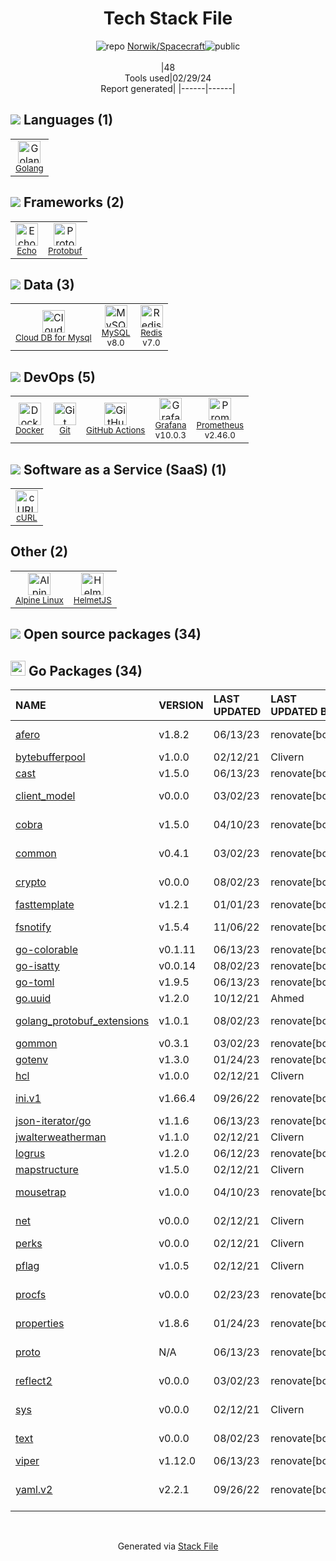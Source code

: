 <!--
&lt;--- Readme.md Snippet without images Start ---&gt;
## Tech Stack
Norwik/Spacecraft is built on the following main stack:

- [Golang](http://golang.org/) – Languages
- [Echo](https://echo.labstack.com) – Microframeworks (Backend)
- [Protobuf](https://developers.google.com/protocol-buffers/) – Serialization Frameworks
- [Cloud DB for Mysql](https://www.ncloud.com/product/database/cloudDbMysql) – SQL Database as a Service
- [MySQL](http://www.mysql.com) – Databases
- [Redis](http://redis.io/) – In-Memory Databases
- [Docker](https://www.docker.com/) – Virtual Machine Platforms & Containers
- [GitHub Actions](https://github.com/features/actions) – Continuous Integration
- [Grafana](http://grafana.org/) – Monitoring Tools
- [Prometheus](http://prometheus.io/) – Monitoring Tools
- [cURL](http://curl.haxx.se/) – File Transfer
- [Alpine Linux](https://www.alpinelinux.org/) – Operating Systems

Full tech stack [here](/techstack.md)

&lt;--- Readme.md Snippet without images End ---&gt;

&lt;--- Readme.md Snippet with images Start ---&gt;
## Tech Stack
Norwik/Spacecraft is built on the following main stack:

- <img width='25' height='25' src='https://img.stackshare.io/service/1005/O6AczwfV_400x400.png' alt='Golang'/> [Golang](http://golang.org/) – Languages
- <img width='25' height='25' src='https://img.stackshare.io/service/4996/9P0MlumU_400x400.jpg' alt='Echo'/> [Echo](https://echo.labstack.com) – Microframeworks (Backend)
- <img width='25' height='25' src='https://img.stackshare.io/service/4393/ma2jqJKH_400x400.png' alt='Protobuf'/> [Protobuf](https://developers.google.com/protocol-buffers/) – Serialization Frameworks
- <img width='25' height='25' src='https://img.stackshare.io/service/21275/default_078eb0ae2b56280a937ed073a3ba4332291f9ba8.png' alt='Cloud DB for Mysql'/> [Cloud DB for Mysql](https://www.ncloud.com/product/database/cloudDbMysql) – SQL Database as a Service
- <img width='25' height='25' src='https://img.stackshare.io/service/1025/logo-mysql-170x170.png' alt='MySQL'/> [MySQL](http://www.mysql.com) – Databases
- <img width='25' height='25' src='https://img.stackshare.io/service/1031/default_cbce472cd134adc6688572f999e9122b9657d4ba.png' alt='Redis'/> [Redis](http://redis.io/) – In-Memory Databases
- <img width='25' height='25' src='https://img.stackshare.io/service/586/n4u37v9t_400x400.png' alt='Docker'/> [Docker](https://www.docker.com/) – Virtual Machine Platforms & Containers
- <img width='25' height='25' src='https://img.stackshare.io/service/11563/actions.png' alt='GitHub Actions'/> [GitHub Actions](https://github.com/features/actions) – Continuous Integration
- <img width='25' height='25' src='https://img.stackshare.io/service/2645/default_8f9d552b144493679449b16c79647da5787e808b.jpg' alt='Grafana'/> [Grafana](http://grafana.org/) – Monitoring Tools
- <img width='25' height='25' src='https://img.stackshare.io/service/2501/default_3cf1b307194b26782be5cb209d30360580ae5b3c.png' alt='Prometheus'/> [Prometheus](http://prometheus.io/) – Monitoring Tools
- <img width='25' height='25' src='https://img.stackshare.io/service/6552/curl-logo.png' alt='cURL'/> [cURL](http://curl.haxx.se/) – File Transfer
- <img width='25' height='25' src='https://img.stackshare.io/service/6429/alpine_linux.png' alt='Alpine Linux'/> [Alpine Linux](https://www.alpinelinux.org/) – Operating Systems

Full tech stack [here](/techstack.md)

&lt;--- Readme.md Snippet with images End ---&gt;
-->
<div align="center">

# Tech Stack File
![](https://img.stackshare.io/repo.svg "repo") [Norwik/Spacecraft](https://github.com/Norwik/Spacecraft)![](https://img.stackshare.io/public_badge.svg "public")
<br/><br/>
|48<br/>Tools used|02/29/24 <br/>Report generated|
|------|------|
</div>

## <img src='https://img.stackshare.io/languages.svg'/> Languages (1)
<table><tr>
  <td align='center'>
  <img width='36' height='36' src='https://img.stackshare.io/service/1005/O6AczwfV_400x400.png' alt='Golang'>
  <br>
  <sub><a href="http://golang.org/">Golang</a></sub>
  <br>
  <sub></sub>
</td>

</tr>
</table>

## <img src='https://img.stackshare.io/frameworks.svg'/> Frameworks (2)
<table><tr>
  <td align='center'>
  <img width='36' height='36' src='https://img.stackshare.io/service/4996/9P0MlumU_400x400.jpg' alt='Echo'>
  <br>
  <sub><a href="https://echo.labstack.com">Echo</a></sub>
  <br>
  <sub></sub>
</td>

<td align='center'>
  <img width='36' height='36' src='https://img.stackshare.io/service/4393/ma2jqJKH_400x400.png' alt='Protobuf'>
  <br>
  <sub><a href="https://developers.google.com/protocol-buffers/">Protobuf</a></sub>
  <br>
  <sub></sub>
</td>

</tr>
</table>

## <img src='https://img.stackshare.io/databases.svg'/> Data (3)
<table><tr>
  <td align='center'>
  <img width='36' height='36' src='https://img.stackshare.io/service/21275/default_078eb0ae2b56280a937ed073a3ba4332291f9ba8.png' alt='Cloud DB for Mysql'>
  <br>
  <sub><a href="https://www.ncloud.com/product/database/cloudDbMysql">Cloud DB for Mysql</a></sub>
  <br>
  <sub></sub>
</td>

<td align='center'>
  <img width='36' height='36' src='https://img.stackshare.io/service/1025/logo-mysql-170x170.png' alt='MySQL'>
  <br>
  <sub><a href="http://www.mysql.com">MySQL</a></sub>
  <br>
  <sub>v8.0</sub>
</td>

<td align='center'>
  <img width='36' height='36' src='https://img.stackshare.io/service/1031/default_cbce472cd134adc6688572f999e9122b9657d4ba.png' alt='Redis'>
  <br>
  <sub><a href="http://redis.io/">Redis</a></sub>
  <br>
  <sub>v7.0</sub>
</td>

</tr>
</table>

## <img src='https://img.stackshare.io/devops.svg'/> DevOps (5)
<table><tr>
  <td align='center'>
  <img width='36' height='36' src='https://img.stackshare.io/service/586/n4u37v9t_400x400.png' alt='Docker'>
  <br>
  <sub><a href="https://www.docker.com/">Docker</a></sub>
  <br>
  <sub></sub>
</td>

<td align='center'>
  <img width='36' height='36' src='https://img.stackshare.io/service/1046/git.png' alt='Git'>
  <br>
  <sub><a href="http://git-scm.com/">Git</a></sub>
  <br>
  <sub></sub>
</td>

<td align='center'>
  <img width='36' height='36' src='https://img.stackshare.io/service/11563/actions.png' alt='GitHub Actions'>
  <br>
  <sub><a href="https://github.com/features/actions">GitHub Actions</a></sub>
  <br>
  <sub></sub>
</td>

<td align='center'>
  <img width='36' height='36' src='https://img.stackshare.io/service/2645/default_8f9d552b144493679449b16c79647da5787e808b.jpg' alt='Grafana'>
  <br>
  <sub><a href="http://grafana.org/">Grafana</a></sub>
  <br>
  <sub>v10.0.3</sub>
</td>

<td align='center'>
  <img width='36' height='36' src='https://img.stackshare.io/service/2501/default_3cf1b307194b26782be5cb209d30360580ae5b3c.png' alt='Prometheus'>
  <br>
  <sub><a href="http://prometheus.io/">Prometheus</a></sub>
  <br>
  <sub>v2.46.0</sub>
</td>

</tr>
</table>

## <img src='https://img.stackshare.io/saas.svg'/> Software as a Service (SaaS) (1)
<table><tr>
  <td align='center'>
  <img width='36' height='36' src='https://img.stackshare.io/service/6552/curl-logo.png' alt='cURL'>
  <br>
  <sub><a href="http://curl.haxx.se/">cURL</a></sub>
  <br>
  <sub></sub>
</td>

</tr>
</table>

## Other (2)
<table><tr>
  <td align='center'>
  <img width='36' height='36' src='https://img.stackshare.io/service/6429/alpine_linux.png' alt='Alpine Linux'>
  <br>
  <sub><a href="https://www.alpinelinux.org/">Alpine Linux</a></sub>
  <br>
  <sub></sub>
</td>

<td align='center'>
  <img width='36' height='36' src='https://img.stackshare.io/service/7720/helmetjs-logo.png' alt='HelmetJS'>
  <br>
  <sub><a href="https://helmetjs.github.io/">HelmetJS</a></sub>
  <br>
  <sub></sub>
</td>

</tr>
</table>


## <img src='https://img.stackshare.io/group.svg' /> Open source packages (34)</h2>

## <img width='24' height='24' src='https://img.stackshare.io/service/21112/default_1346bbda8fe03e4dce5601323a3ca47a10c1ae36.png'/> Go Packages (34)

|NAME|VERSION|LAST UPDATED|LAST UPDATED BY|LICENSE|VULNERABILITIES|
|:------|:------|:------|:------|:------|:------|
|[afero](https://pkg.go.dev/github.com/spf13/afero)|v1.8.2|06/13/23|renovate[bot] |Apache-2.0|N/A|
|[bytebufferpool](https://pkg.go.dev/github.com/valyala/bytebufferpool)|v1.0.0|02/12/21|Clivern |MIT|N/A|
|[cast](https://pkg.go.dev/github.com/spf13/cast)|v1.5.0|06/13/23|renovate[bot] |MIT|N/A|
|[client_model](https://pkg.go.dev/github.com/prometheus/client_model)|v0.0.0|03/02/23|renovate[bot] |Apache-2.0|N/A|
|[cobra](https://pkg.go.dev/github.com/spf13/cobra)|v1.5.0|04/10/23|renovate[bot] |Apache-2.0|N/A|
|[common](https://pkg.go.dev/github.com/prometheus/common)|v0.4.1|03/02/23|renovate[bot] |Apache-2.0|N/A|
|[crypto](https://pkg.go.dev/golang.org/x/crypto)|v0.0.0|08/02/23|renovate[bot] |BSD-3-Clause|[CVE-2020-9283](https://github.com/advisories/GHSA-ffhg-7mh4-33c4) (Moderate)|
|[fasttemplate](https://pkg.go.dev/github.com/valyala/fasttemplate)|v1.2.1|01/01/23|renovate[bot] |MIT|N/A|
|[fsnotify](https://pkg.go.dev/github.com/fsnotify/fsnotify)|v1.5.4|11/06/22|renovate[bot] |BSD-3-Clause|N/A|
|[go-colorable](https://pkg.go.dev/github.com/mattn/go-colorable)|v0.1.11|06/13/23|renovate[bot] |MIT|N/A|
|[go-isatty](https://pkg.go.dev/github.com/mattn/go-isatty)|v0.0.14|08/02/23|renovate[bot] |MIT|N/A|
|[go-toml](https://pkg.go.dev/github.com/pelletier/go-toml)|v1.9.5|06/13/23|renovate[bot] |MIT|N/A|
|[go.uuid](https://pkg.go.dev/github.com/satori/go.uuid)|v1.2.0|10/12/21|Ahmed |MIT|N/A|
|[golang_protobuf_extensions](https://pkg.go.dev/github.com/matttproud/golang_protobuf_extensions)|v1.0.1|08/02/23|renovate[bot] |Apache-2.0|N/A|
|[gommon](https://pkg.go.dev/github.com/labstack/gommon)|v0.3.1|03/02/23|renovate[bot] |MIT|N/A|
|[gotenv](https://pkg.go.dev/github.com/subosito/gotenv)|v1.3.0|01/24/23|renovate[bot] |MIT|N/A|
|[hcl](https://pkg.go.dev/github.com/hashicorp/hcl)|v1.0.0|02/12/21|Clivern |MPL-2.0|N/A|
|[ini.v1](https://pkg.go.dev/gopkg.in/ini.v1)|v1.66.4|09/26/22|renovate[bot] |Apache-2.0|N/A|
|[json-iterator/go](https://pkg.go.dev/github.com/json-iterator/go)|v1.1.6|06/13/23|renovate[bot] |MIT|N/A|
|[jwalterweatherman](https://pkg.go.dev/github.com/spf13/jwalterweatherman)|v1.1.0|02/12/21|Clivern |MIT|N/A|
|[logrus](https://pkg.go.dev/github.com/sirupsen/logrus)|v1.2.0|06/12/23|renovate[bot] |MIT|N/A|
|[mapstructure](https://pkg.go.dev/github.com/mitchellh/mapstructure)|v1.5.0|02/12/21|Clivern |MIT|N/A|
|[mousetrap](https://pkg.go.dev/github.com/inconshreveable/mousetrap)|v1.0.0|04/10/23|renovate[bot] |Apache-2.0|N/A|
|[net](https://pkg.go.dev/golang.org/x/net)|v0.0.0|02/12/21|Clivern |BSD-3-Clause|N/A|
|[perks](https://pkg.go.dev/github.com/beorn7/perks)|v0.0.0|02/12/21|Clivern |MIT|N/A|
|[pflag](https://pkg.go.dev/github.com/spf13/pflag)|v1.0.5|02/12/21|Clivern |BSD-3-Clause|N/A|
|[procfs](https://pkg.go.dev/github.com/prometheus/procfs)|v0.0.0|02/23/23|renovate[bot] |Apache-2.0|N/A|
|[properties](https://pkg.go.dev/github.com/magiconair/properties)|v1.8.6|01/24/23|renovate[bot] |BSD-2-Clause|N/A|
|[proto](https://pkg.go.dev/github.com/golang/protobuf/proto)|N/A|06/13/23|renovate[bot] |BSD-3-Clause|N/A|
|[reflect2](https://pkg.go.dev/github.com/modern-go/reflect2)|v0.0.0|03/02/23|renovate[bot] |Apache-2.0|N/A|
|[sys](https://pkg.go.dev/golang.org/x/sys)|v0.0.0|02/12/21|Clivern |BSD-3-Clause|N/A|
|[text](https://pkg.go.dev/golang.org/x/text)|v0.0.0|08/02/23|renovate[bot] |BSD-3-Clause|N/A|
|[viper](https://pkg.go.dev/github.com/spf13/viper)|v1.12.0|06/13/23|renovate[bot] |MIT|N/A|
|[yaml.v2](https://pkg.go.dev/gopkg.in/yaml.v2)|v2.2.1|09/26/22|renovate[bot] |LGPL-3.0|[CVE-2019-11254](https://github.com/advisories/GHSA-wxc4-f4m6-wwqv) (Moderate)|

<br/>
<div align='center'>

Generated via [Stack File](https://github.com/marketplace/stack-file)
